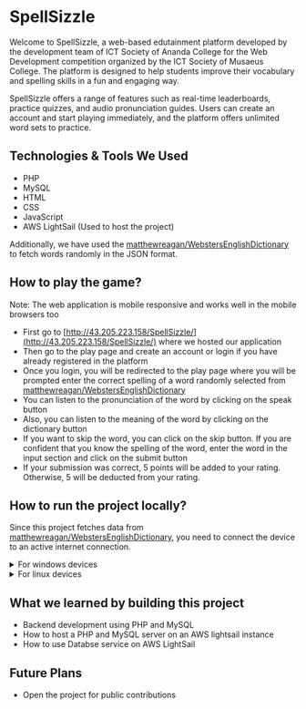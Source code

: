 # SpellSizzle

Welcome to SpellSizzle, a web-based edutainment platform developed by the development team of ICT Society of Ananda College for the Web Development competition organized by the ICT Society of Musaeus College. The platform is designed to help students improve their vocabulary and spelling skills in a fun and engaging way.

SpellSizzle offers a range of features such as real-time leaderboards, practice quizzes, and audio pronunciation guides. Users can create an account and start playing immediately, and the platform offers unlimited word sets to practice.

## Technologies & Tools We Used

-   PHP
-   MySQL
-   HTML
-   CSS
-   JavaScript
-   AWS LightSail (Used to host the project)

Additionally, we have used the [matthewreagan/WebstersEnglishDictionary](https://github.com/matthewreagan/WebstersEnglishDictionary) to fetch words randomly in the JSON format.

## How to play the game?

Note: The web application is mobile responsive and works well in the mobile browsers too

-   First go to [http://43.205.223.158/SpellSizzle/](http://43.205.223.158/SpellSizzle/) where we hosted our application
-   Then go to the play page and create an account or login if you have already registered in the platform
-   Once you login, you will be redirected to the play page where you will be prompted enter the correct spelling of a word randomly selected from [matthewreagan/WebstersEnglishDictionary](https://github.com/matthewreagan/WebstersEnglishDictionary)
-   You can listen to the pronunciation of the word by clicking on the speak button
-   Also, you can listen to the meaning of the word by clicking on the dictionary button
-   If you want to skip the word, you can click on the skip button. If you are confident that you know the spelling of the word, enter the word in the input section and click on the submit button
-   If your submission was correct, 5 points will be added to your rating. Otherwise, 5 will be deducted from your rating.

## How to run the project locally?

Since this project fetches data from [matthewreagan/WebstersEnglishDictionary](https://github.com/matthewreagan/WebstersEnglishDictionary), you need to connect the device to an active internet connection.

<details>
<summary>For windows devices</summary>
<ol>
    <li>First install the <a href="https://www.apachefriends.org/" target="_blank">XAMPP</a> server in your machine</li>
    <li></li>
    <li></li>
    <li></li>
</ol>
</details>

<details>
<summary>For linux devices</summary>
<ol>
    <li>First install the <a href="https://www.apachefriends.org/" target="_blank">XAMPP</a> server in your machine</li>
    <li>Next start the MySQL server</li>
    <li>Then head overto PHPMyAdmin in the localhost and create a Database named as 'spellsizzle'. Next import the <a href="./sql/users.sql">SpellSizzle/sql/users.sql</a> file in to the database</li>
    <li>
        Install Apache, PHP and PHP-MySQL
        <pre>sudo apt-get install apache2 php php-mysql</pre>
    </li>
    <li>Install git
        <pre>sudo apt-get install git</pre>
    </li>
    <li>Clone the project from github and navigate to the root directory of the project
    <pre>git clone https://github.com/shakyapeiris/SpellSizzle.git && cd SpellSizzle</pre></li>
    <li>Serve the PHP project
    <pre>php -S 0.0.0.0:3000</pre></li>
</ol>
</details>

## What we learned by building this project

-   Backend development using PHP and MySQL
-   How to host a PHP and MySQL server on an AWS lightsail instance
-   How to use Databse service on AWS LightSail

## Future Plans

-   Open the project for public contributions
